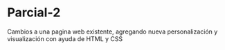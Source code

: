 # Parcial-2
Cambios a una pagina web existente, agregando nueva personalización y visualización con ayuda de HTML y CSS
